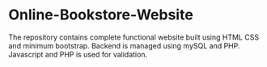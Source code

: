 # Online-Bookstore-Website
The repository contains complete functional website built using HTML CSS and minimum bootstrap. Backend is managed using mySQL and PHP. Javascript and PHP is used for validation.
